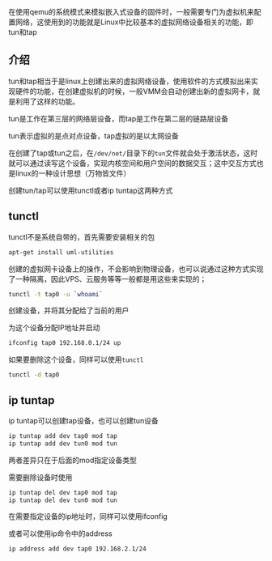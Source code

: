 在使用qemu的系统模式来模拟嵌入式设备的固件时，一般需要专门为虚拟机来配置网络，这使用到的功能就是Linux中比较基本的虚拟网络设备相关的功能，即tun和tap

<!--more-->



## 介绍

tun和tap相当于是linux上创建出来的虚拟网络设备，使用软件的方式模拟出来实现硬件的功能，在创建虚拟机的时候，一般VMM会自动创建出新的虚拟网卡，就是利用了这样的功能。

tun是工作在第三层的网络层设备，而tap是工作在第二层的链路层设备

tun表示虚拟的是点对点设备，tap虚拟的是以太网设备

在创建了tap或tun之后，在`/dev/net/`目录下的`tun`文件就会处于激活状态，这时就可以通过读写这个设备，实现内核空间和用户空间的数据交互；这中交互方式也是linux的一种设计思想（万物皆文件）

创建tun/tap可以使用tunctl或者ip tuntap这两种方式



## tunctl

tunctl不是系统自带的，首先需要安装相关的包

```bash
apt-get install uml-utilities
```

创建的虚拟网卡设备上的操作，不会影响到物理设备，也可以说通过这种方式实现了一种隔离，因此VPS、云服务等等一般都是用这些来实现的；

```bash
tunctl -t tap0 -u `whoami`
```

创建设备，并将其分配给了当前的用户

为这个设备分配IP地址并启动

```bash
ifconfig tap0 192.168.0.1/24 up
```

如果要删除这个设备，同样可以使用`tunctl`

```bash
tunctl -d tap0
```



## ip tuntap

ip tuntap可以创建tap设备，也可以创建tun设备

```bash
ip tuntap add dev tap0 mod tap
ip tuntap add dev tun0 mod tun
```

两者差异只在于后面的mod指定设备类型

需要删除设备时使用

```bash
ip tuntap del dev tap0 mod tap
ip tuntap del dev tun0 mod tun
```

在需要指定设备的ip地址时，同样可以使用ifconfig

或者可以使用ip命令中的address

```bash
ip address add dev tap0 192.168.2.1/24
```



